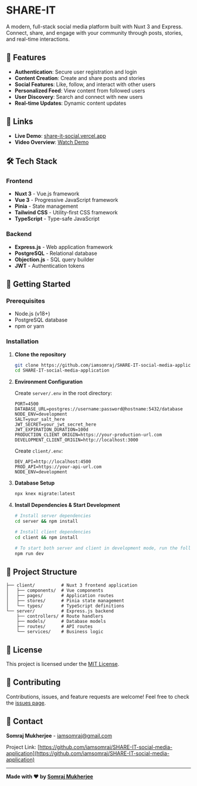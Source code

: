 # SHARE-IT

A modern, full-stack social media platform built with Nuxt 3 and Express. Connect, share, and engage with your community through posts, stories, and real-time interactions.

## 🚀 Features

- **Authentication**: Secure user registration and login
- **Content Creation**: Create and share posts and stories
- **Social Features**: Like, follow, and interact with other users
- **Personalized Feed**: View content from followed users
- **User Discovery**: Search and connect with new users
- **Real-time Updates**: Dynamic content updates

## 🔗 Links

- **Live Demo**: [share-it-social.vercel.app](https://share-it-social.vercel.app/)
- **Video Overview**: [Watch Demo](https://youtu.be/gM3WxzEyJSU)

## 🛠️ Tech Stack

### Frontend

- **Nuxt 3** - Vue.js framework
- **Vue 3** - Progressive JavaScript framework
- **Pinia** - State management
- **Tailwind CSS** - Utility-first CSS framework
- **TypeScript** - Type-safe JavaScript

### Backend

- **Express.js** - Web application framework
- **PostgreSQL** - Relational database
- **Objection.js** - SQL query builder
- **JWT** - Authentication tokens

## 🚀 Getting Started

### Prerequisites

- Node.js (v18+)
- PostgreSQL database
- npm or yarn

### Installation

1. **Clone the repository**

   ```bash
   git clone https://github.com/iamsomraj/SHARE-IT-social-media-application.git
   cd SHARE-IT-social-media-application
   ```

2. **Environment Configuration**

   Create `server/.env` in the root directory:

   ```env
   PORT=4500
   DATABASE_URL=postgres://username:password@hostname:5432/database
   NODE_ENV=development
   SALT=your_salt_here
   JWT_SECRET=your_jwt_secret_here
   JWT_EXPIRATION_DURATION=100d
   PRODUCTION_CLIENT_ORIGIN=https://your-production-url.com
   DEVELOPMENT_CLIENT_ORIGIN=http://localhost:3000
   ```

   Create `client/.env`:

   ```env
   DEV_API=http://localhost:4500
   PROD_API=https://your-api-url.com
   NODE_ENV=development
   ```

3. **Database Setup**

   ```bash
   npx knex migrate:latest
   ```

4. **Install Dependencies & Start Development**

   ```bash
   # Install server dependencies
   cd server && npm install

   # Install client dependencies
   cd client && npm install

   # To start both server and client in development mode, run the following command in each directory separately:
   npm run dev
   ```

## 📁 Project Structure

```text
├── client/          # Nuxt 3 frontend application
│   ├── components/  # Vue components
│   ├── pages/       # Application routes
│   ├── stores/      # Pinia state management
│   └── types/       # TypeScript definitions
└── server/          # Express.js backend
    ├── controllers/ # Route handlers
    ├── models/      # Database models
    ├── routes/      # API routes
    └── services/    # Business logic
```

## 📄 License

This project is licensed under the [MIT License](https://choosealicense.com/licenses/mit/).

## 🤝 Contributing

Contributions, issues, and feature requests are welcome! Feel free to check the [issues page](https://github.com/iamsomraj/SHARE-IT-social-media-application/issues).

## 📧 Contact

**Somraj Mukherjee** - <iamsomraj@gmail.com>

Project Link: [https://github.com/iamsomraj/SHARE-IT-social-media-application](https://github.com/iamsomraj/SHARE-IT-social-media-application)

---

**Made with ❤️ by [Somraj Mukherjee](https://github.com/iamsomraj)**
